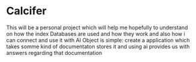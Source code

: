 # Calcifer

This will be a personal project which will help me hopefully to understand on how the index Databases are used and how they work and also how i can connect and use it with AI
Object is simple: create a application which takes somme kind of documentaton stores it and using ai provides us with answers regarding that documentation

